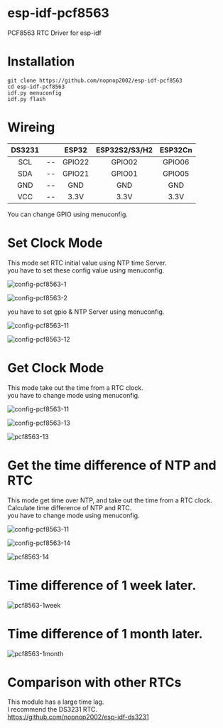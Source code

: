 # esp-idf-pcf8563
PCF8563 RTC Driver for esp-idf

# Installation
```
git clone https://github.com/nopnop2002/esp-idf-pcf8563
cd esp-idf-pcf8563
idf.py menuconfig
idf.py flash
```

# Wireing  

|DS3231||ESP32|ESP32S2/S3/H2|ESP32Cn|
|:-:|:-:|:-:|:-:|:-:|
|SCL|--|GPIO22|GPIO02|GPIO06|
|SDA|--|GPIO21|GPIO01|GPIO05|
|GND|--|GND|GND|GND|
|VCC|--|3.3V|3.3V|3.3V|

You can change GPIO using menuconfig.   

# Set Clock Mode   

This mode set RTC initial value using NTP time Server.   
you have to set these config value using menuconfig.   

![config-pcf8563-1](https://user-images.githubusercontent.com/6020549/61298760-c38da700-a819-11e9-858c-a1ef2f03cf18.jpg)

![config-pcf8563-2](https://user-images.githubusercontent.com/6020549/81560443-61b3b480-93cc-11ea-8763-c3d2bfab0fe3.jpg)

you have to set gpio & NTP Server using menuconfig.   

![config-pcf8563-11](https://user-images.githubusercontent.com/6020549/61298824-de601b80-a819-11e9-8ccd-7d6b03fc3259.jpg)

![config-pcf8563-12](https://user-images.githubusercontent.com/6020549/61298840-e3bd6600-a819-11e9-8bc2-1c36525bc2b6.jpg)


# Get Clock Mode   

This mode take out the time from a RTC clock.   
you have to change mode using menuconfig.   

![config-pcf8563-11](https://user-images.githubusercontent.com/6020549/61298824-de601b80-a819-11e9-8ccd-7d6b03fc3259.jpg)

![config-pcf8563-13](https://user-images.githubusercontent.com/6020549/61298918-0d768d00-a81a-11e9-996a-a2660af4f665.jpg)

![pcf8563-13](https://user-images.githubusercontent.com/6020549/61298923-10717d80-a81a-11e9-91c4-2136030eb2eb.jpg)


# Get the time difference of NTP and RTC   

This mode get time over NTP, and take out the time from a RTC clock.   
Calculate time difference of NTP and RTC.   
you have to change mode using menuconfig.   

![config-pcf8563-11](https://user-images.githubusercontent.com/6020549/61298824-de601b80-a819-11e9-8ccd-7d6b03fc3259.jpg)

![config-pcf8563-14](https://user-images.githubusercontent.com/6020549/61298984-35fe8700-a81a-11e9-80e0-7399fdbbff43.jpg)

![pcf8563-14](https://user-images.githubusercontent.com/6020549/61298986-38f97780-a81a-11e9-99ab-6c4954373735.jpg)


# Time difference of 1 week later.   

![pcf8563-1week](https://user-images.githubusercontent.com/6020549/61800860-c5361b00-ae68-11e9-8b7d-ed64529f25fe.jpg)


# Time difference of 1 month later.   

![pcf8563-1month](https://user-images.githubusercontent.com/6020549/63231385-021de380-c256-11e9-9872-17ccc8a698b9.jpg)

# Comparison with other RTCs
This module has a large time lag.   
I recommend the DS3231 RTC.   
https://github.com/nopnop2002/esp-idf-ds3231

